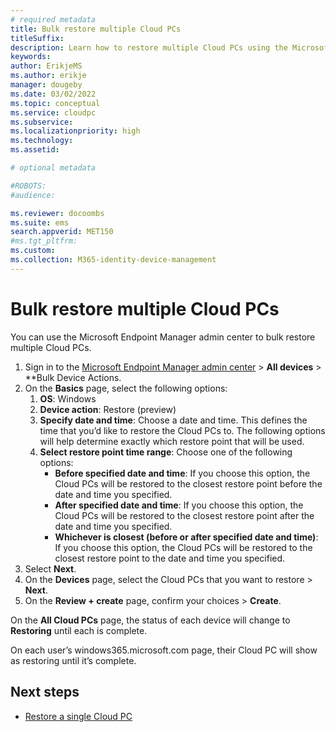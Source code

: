 ```yaml
---
# required metadata
title: Bulk restore multiple Cloud PCs
titleSuffix:
description: Learn how to restore multiple Cloud PCs using the Microsoft Endpoint Manager admin center.
keywords:
author: ErikjeMS 
ms.author: erikje
manager: dougeby
ms.date: 03/02/2022
ms.topic: conceptual
ms.service: cloudpc
ms.subservice:
ms.localizationpriority: high
ms.technology:
ms.assetid: 

# optional metadata

#ROBOTS:
#audience:

ms.reviewer: docoombs
ms.suite: ems
search.appverid: MET150
#ms.tgt_pltfrm:
ms.custom: 
ms.collection: M365-identity-device-management
---
```


# Bulk restore multiple Cloud PCs

You can use the Microsoft Endpoint Manager admin center to bulk restore multiple Cloud PCs.

1. Sign in to the [Microsoft Endpoint Manager admin center](https://go.microsoft.com/fwlink/?linkid=2109431) > **All devices** > **Bulk Device Actions.
2. On the **Basics** page, select the following options:
    1. **OS**: Windows
    2. **Device action**: Restore (preview)
    3. **Specify date and time**: Choose a date and time. This defines the time that you’d like to restore the Cloud PCs to. The following options will help determine exactly which restore point that will be used.
    4. **Select restore point time range**: Choose one of the following options:
        - **Before specified date and time**: If you choose this option, the Cloud PCs will be restored to the closest restore point before the date and time you specified.
        - **After specified date and time**: If you choose this option, the Cloud PCs will be restored to the closest restore point after the date and time you specified.
        - **Whichever is closest (before or after specified date and time)**: If you choose this option, the Cloud PCs will be restored to the closest restore point to the date and time you specified.
3. Select **Next**.
4. On the **Devices** page, select the Cloud PCs that you want to restore > **Next**.
5. On the **Review + create** page, confirm your choices > **Create**.

On the **All Cloud PCs** page, the status of each device will change to **Restoring** until each is complete.

On each user’s windows365.microsoft.com page, their Cloud PC will show as restoring until it’s complete.

<!-- ########################## -->
## Next steps

- [Restore a single Cloud PC](restore-single-cloud-pc.md)
